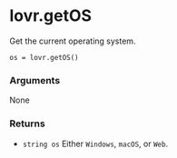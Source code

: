 <!--
category: reference
-->

lovr.getOS
===

Get the current operating system.

    os = lovr.getOS()

### Arguments

None

### Returns

- `string os` Either `Windows`, `macOS`, or `Web`.
